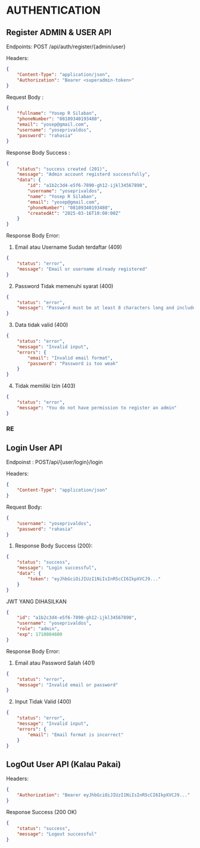 # AUTHENTICATION

## Register ADMIN & USER API

Endpoints: POST /api/auth/register/{admin/user}

Headers:

```json
{
    "Content-Type": "application/json",
    "Authorization": "Bearer <superadmin-token>"
}
```

Request Body :

```json
{
    "fullname": "Yosep R Silaban",
    "phoneNumber": "08109340193480",
    "email": "yosep@gmail.com",
    "username": "yoseprivaldos",
    "password": "rahasia"
}
```

Response Body Success :

```json
{
    "status": "success created (201)",
    "message": "Admin account registerd successfully",
    "data": {
        "id": "a1b2c3d4-e5f6-7890-gh12-ijkl34567890",
        "username": "yoseprivaldos",
        "name": "Yosep R Silaban",
        "email": "yosep@gmail.com",
        "phoneNumber": "08109340193480",
        "createdAt": "2025-03-16T10:00:00Z"
    }
}
```

Response Body Error:

1. Email atau Username Sudah terdaftar (409)

```json
{
    "status": "error",
    "message": "Email or username already registered"
}
```

2. Password Tidak memenuhi syarat (400)

```json
{
    "status": "error",
    "message": "Password must be at least 8 characters long and include uppercase, lowercase, number, and special character"
}
```

3. Data tidak valid (400)

```json
{
    "status": "error",
    "message": "Invalid input",
    "errors": {
        "email": "Invalid email format",
        "password": "Password is too weak"
    }
}
```

4. Tidak memiliki Izin (403)

```json
{
    "status": "error",
    "message": "You do not have permission to register an admin"
}
```

### RE

## Login User API

Endpoinst : POST/api/{user/login}/login

Headers:

```json
{
    "Content-Type": "application/json"
}
```

Request Body:

```json
{
    "username": "yoseprivaldos",
    "password": "rahasia"
}
```

1. Response Body Success (200):

```json
{
    "status": "success",
    "message": "Login successful",
    "data": {
        "token": "eyJhbGciOiJIUzI1NiIsInR5cCI6IkpXVCJ9..."
    }
}
```

JWT YANG DIHASILKAN

```json
{
    "id": "a1b2c3d4-e5f6-7890-gh12-ijkl34567890",
    "username": "yoseprivaldos",
    "role": "admin",
    "exp": 1710804600
}
```

Response Body Error:

1. Email atau Password Salah (401)

```json
{
    "status": "error",
    "message": "Invalid email or password"
}
```

2. Input Tidak Valid (400)

```json
{
    "status": "error",
    "message": "Invalid input",
    "errors": {
        "email": "Email format is incorrect"
    }
}
```

## LogOut User API (Kalau Pakai)

Headers:

```json
{
    "Authorization": "Bearer eyJhbGciOiJIUzI1NiIsInR5cCI6IkpXVCJ9..."
}
```

Response Success (200 OK)

```json
{
    "status": "success",
    "message": "Logout successful"
}
```
